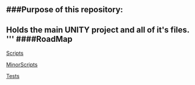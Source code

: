 ###**Purpose of this repository:**
---------
Holds the main UNITY project and all of it's files.
'''
####**RoadMap**
--------
[Scripts](https://github.com/CSUChicoSoftwareEngineering/team-uncertain/tree/ColorCubeStable/430ColorCube/Assets/Scrips)

[MinorScripts](https://github.com/CSUChicoSoftwareEngineering/team-uncertain/tree/ColorCubeStable/430ColorCube/Assets/Scripts)

[Tests](https://github.com/CSUChicoSoftwareEngineering/team-uncertain/tree/ColorCubeStable/Unity_Tests)
